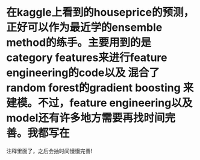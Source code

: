 ﻿# 在kaggle上看到的houseprice的预测，正好可以作为最近学的ensemble method的练手。主要用到的是category features来进行feature engineering的code以及 混合了random forest的gradient boosting 来建模。不过，feature engineering以及model还有许多地方需要再找时间完善。我都写在

注释里面了，之后会抽时间慢慢完善!
